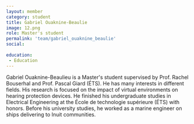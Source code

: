 ```yaml
---
layout: member
category: student
title: Gabriel Ouaknine-Beaulie
image: 12.png
role: Master's student
permalink: 'team/gabriel_ouaknine_beaulie'
social:
    
education:
 - Education
---
```


Gabriel Ouaknine-Beaulieu is a Master's student supervised by Prof. Rachel Bouserhal and Prof. Pascal Giard (ÉTS). He has many interests in different fields. His research is focused on the impact of virtual environments on hearing protection devices. He finished his undergraduate studies in Electrical Engineering at the École de technologie supérieure (ÉTS) with honors. Before his university studies, he worked as a marine engineer on ships delivering to Inuit communities.